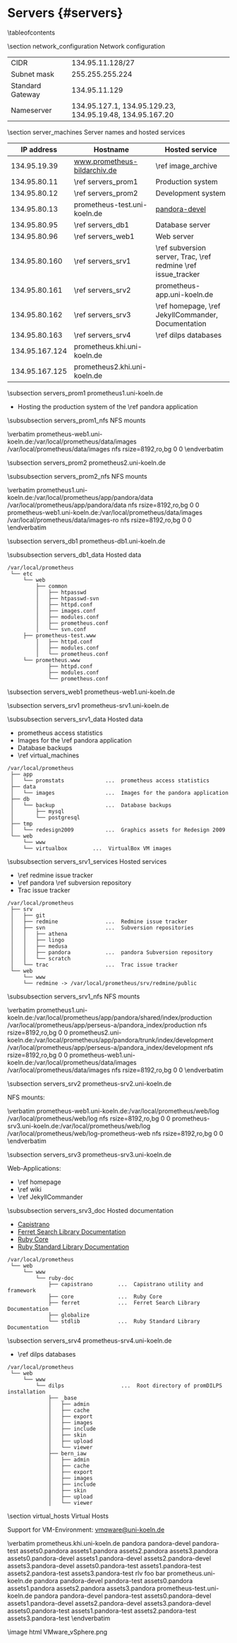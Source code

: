 Servers    {#servers}
=======

\tableofcontents

\section network_configuration Network configuration

|  |  |
|------------------|------------------|
| CIDR             | 134.95.11.128/27 |
| Subnet mask      | 255.255.255.224  |
| Standard Gateway | 134.95.11.129    |
| Nameserver       | 134.95.127.1, 134.95.129.23, 134.95.19.48, 134.95.167.20 |


\section server_machines Server names and hosted services

| IP address      | Hostname                     | Hosted service             |
|-----------------|------------------------------|----------------------------|
| 134.95.19.39    | www.prometheus-bildarchiv.de | \ref image_archive         |
| 134.95.80.11    | \ref servers_prom1 | Production system                    |
| 134.95.80.12    | \ref servers_prom2 | Development system                   |
| 134.95.80.13    | prometheus-test.uni-koeln.de | [pandora-devel](http://prometheus-test.uni-koeln.de/pandora-devel) |
| 134.95.80.95    | \ref servers_db1  | Database server                      |
| 134.95.80.96    | \ref servers_web1 | Web server                           |
| 134.95.80.160   | \ref servers_srv1 | \ref subversion server, Trac, \ref redmine \ref issue_tracker |
| 134.95.80.161   | \ref servers_srv2 | prometheus-app.uni-koeln.de          |
| 134.95.80.162   | \ref servers_srv3 | \ref homepage, \ref JekyllCommander, Documentation |
| 134.95.80.163   | \ref servers_srv4 | \ref dilps databases |
| 134.95.167.124  | prometheus.khi.uni-koeln.de  |  |
| 134.95.167.125  | prometheus2.khi.uni-koeln.de |  |


\subsection servers_prom1 prometheus1.uni-koeln.de

* Hosting the production system of the \ref pandora application

\subsubsection servers_prom1_nfs NFS mounts

\verbatim
prometheus-web1.uni-koeln.de:/var/local/prometheus/data/images /var/local/prometheus/data/images nfs rsize=8192,ro,bg 0 0
 \endverbatim

\subsection servers_prom2 prometheus2.uni-koeln.de

\subsubsection servers_prom2_nfs NFS mounts

\verbatim
prometheus1.uni-koeln.de:/var/local/prometheus/app/pandora/data /var/local/prometheus/app/pandora/data nfs rsize=8192,ro,bg 0 0
prometheus-web1.uni-koeln.de:/var/local/prometheus/data/images /var/local/prometheus/data/images-ro nfs rsize=8192,ro,bg 0 0
\endverbatim

\subsection servers_db1 prometheus-db1.uni-koeln.de

\subsubsection servers_db1_data Hosted data

~~~~
/var/local/prometheus
 └── etc
     └── web
         ├── common
         │   ├── htpasswd
         │   ├── htpasswd-svn
         │   ├── httpd.conf
         │   ├── images.conf
         │   ├── modules.conf
         │   ├── prometheus.conf
         │   └── svn.conf
	 ├── prometheus-test.www
         │   ├── httpd.conf
         │   ├── modules.conf
         │   └── prometheus.conf
	 └── prometheus.www
             ├── httpd.conf
             ├── modules.conf
             └── prometheus.conf
~~~~

\subsection servers_web1 prometheus-web1.uni-koeln.de

\subsection servers_srv1 prometheus-srv1.uni-koeln.de

\subsubsection servers_srv1_data Hosted data

* prometheus access statistics
* Images for the \ref pandora application
* Database backups
* \ref virtual_machines

~~~~
/var/local/prometheus
 ├── app
 │   └── promstats             ...  prometheus access statistics
 ├── data
 │   └── images                ...  Images for the pandora application
 ├── db
 │   └── backup                ...  Database backups
 │       ├── mysql
 │       └── postgresql
 ├── tmp
 │   └── redesign2009          ...  Graphics assets for Redesign 2009
 └── web
     └── www
	 └── virtualbox        ...  VirtualBox VM images
~~~~

\subsubsection servers_srv1_services Hosted services

* \ref redmine issue tracker
* \ref pandora \ref subversion repository
* Trac issue tracker

~~~~
/var/local/prometheus
 ├── srv
 │   ├── git
 │   ├── redmine               ...  Redmine issue tracker
 │   ├── svn                   ...  Subversion repositories
 │   │   ├── athena
 │   │   ├── lingo
 │   │   ├── medusa
 │   │   ├── pandora           ...  pandora Subversion repository
 │   │   └── scratch
 │   └── trac                  ...  Trac issue tracker
 └── web
     └── www
	 └── redmine -> /var/local/prometheus/srv/redmine/public
~~~~

\subsubsection servers_srv1_nfs NFS mounts

\verbatim
prometheus1.uni-koeln.de:/var/local/prometheus/app/pandora/shared/index/production /var/local/prometheus/app/perseus-a/pandora_index/production nfs rsize=8192,ro,bg 0 0
prometheus2.uni-koeln.de:/var/local/prometheus/app/pandora/trunk/index/development /var/local/prometheus/app/perseus-a/pandora_index/development nfs rsize=8192,ro,bg 0 0
prometheus-web1.uni-koeln.de:/var/local/prometheus/data/images /var/local/prometheus/data/images nfs rsize=8192,ro,bg 0 0
\endverbatim

\subsection servers_srv2 prometheus-srv2.uni-koeln.de

NFS mounts:

\verbatim
prometheus-web1.uni-koeln.de:/var/local/prometheus/web/log /var/local/prometheus/web/log nfs rsize=8192,ro,bg 0 0
prometheus-srv3.uni-koeln.de:/var/local/prometheus/web/log /var/local/prometheus/web/log-prometheus-web nfs rsize=8192,ro,bg 0 0
\endverbatim

\subsection servers_srv3 prometheus-srv3.uni-koeln.de

Web-Applications:

 - \ref homepage
 - \ref wiki
 - \ref JekyllCommander

\subsubsection servers_srv3_doc Hosted documentation

 - [Capistrano](http://prometheus-srv3.uni-koeln.de/ruby-doc/capistrano)
 - [Ferret Search Library Documentation](http://prometheus-srv3.uni-koeln.de/ruby-doc/ferret)
 - [Ruby Core](http://prometheus-srv3.uni-koeln.de/ruby-doc/core)
 - [Ruby Standard Library Documentation](http://prometheus-srv3.uni-koeln.de/ruby-doc/core)

~~~~
/var/local/prometheus
 └── web
     └── www
         └── ruby-doc
             ├── capistrano        ...  Capistrano utility and framework
             ├── core              ...  Ruby Core
             ├── ferret            ...  Ferret Search Library Documentation
             ├── globalize
             └── stdlib            ...  Ruby Standard Library Documentation
~~~~

\subsection servers_srv4 prometheus-srv4.uni-koeln.de

 - \ref dilps databases

~~~~
/var/local/prometheus
 └── web
     └── www
         └── dilps                  ...  Root directory of promDILPS installation
             ├── _base
             │   ├── admin
             │   ├── cache
             │   ├── export
             │   ├── images
             │   ├── include
             │   ├── skin
             │   ├── upload
             │   └── viewer
             ├── bern_iaw
             │   ├── admin
             │   ├── cache
             │   ├── export
             │   ├── images
             │   ├── include
             │   ├── skin
             │   ├── upload
             │   └── viewer
~~~~

\section virtual_hosts Virtual Hosts

Support for VM-Environment: vmqware@uni-koeln.de

\verbatim
    prometheus.khi.uni-koeln.de
        pandora
        pandora-devel
        pandora-test
        assets0.pandora
        assets1.pandora
        assets2.pandora
        assets3.pandora
        assets0.pandora-devel
        assets1.pandora-devel
        assets2.pandora-devel
        assets3.pandora-devel
        assets0.pandora-test
        assets1.pandora-test
        assets2.pandora-test
        assets3.pandora-test
        rlv
        foo
        bar
    prometheus.uni-koeln.de
        pandora
        pandora-devel
        pandora-test
        assets0.pandora
        assets1.pandora
        assets2.pandora
        assets3.pandora
    prometheus-test.uni-koeln.de
        pandora
        pandora-devel
        pandora-test
        assets0.pandora-devel
        assets1.pandora-devel
        assets2.pandora-devel
        assets3.pandora-devel
        assets0.pandora-test
        assets1.pandora-test
        assets2.pandora-test
        assets3.pandora-test
\endverbatim

\image html VMware_vSphere.png
